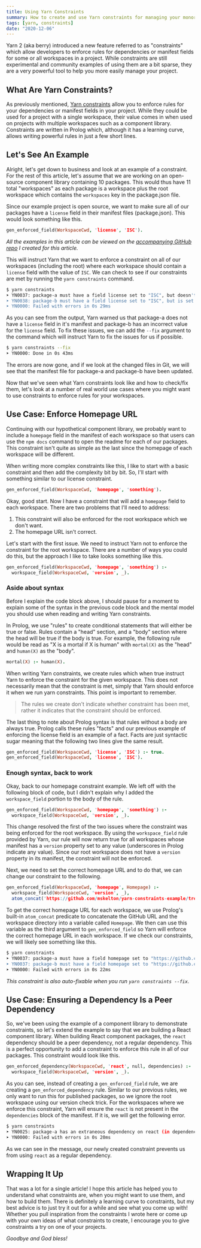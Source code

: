 ```yaml
---
title: Using Yarn Constraints
summary: How to create and use Yarn constraints for managing your monorepos
tags: [yarn, constraints]
date: "2020-12-06"
---
```


Yarn 2 (aka berry) introduced a new feature referred to as "constraints" which
allow developers to enforce rules for dependencies or manifest fields for some
or all workspaces in a project. While constraints are still experimental and
community examples of using them are a bit sparse, they are a very powerful tool
to help you more easily manage your project.

## What Are Yarn Constraints?

As previously mentioned,
[Yarn constraints](https://yarnpkg.com/features/constraints) allow you to
enforce rules for your dependencies or manifest fields in your project. While
they could be used for a project with a single workspace, their value comes in
when used on projects with multiple workspaces such as a component library.
Constraints are written in Prolog which, although it has a learning curve,
allows writing powerful rules in just a few short lines.

## Let's See An Example

Alright, let's get down to business and look at an example of a constraint. For
the rest of this article, let's assume that we are working on an open-source
component library containing 10 packages. This would thus have 11 total
"workspaces" as each package is a workspace plus the root workspace which
contains the `workspaces` key in the package.json file.

Since our example project is open source, we want to make sure all of our
packages have a `license` field in their manifest files (package.json). This
would look something like this.

```prolog
gen_enforced_field(WorkspaceCwd, 'license', 'ISC').
```

_All the examples in this article can be viewed on the
[accompanying GitHub repo](https://github.com/mskelton/yarn-constraints-example)
I created for this article._

This will instruct Yarn that we want to enforce a constraint on all of our
workspaces (including the root) where each workspace should contain a `license`
field with the value of `ISC`. We can check to see if our constraints are met by
running the `yarn constraints` command.

```sh
$ yarn constraints
➤ YN0037: package-a must have a field license set to "ISC", but doesn't
➤ YN0038: package-b must have a field license set to "ISC", but is set to "MIT" instead
➤ YN0000: Failed with errors in 0s 29ms
```

As you can see from the output, Yarn warned us that package-a does not have a
`license` field in it's manifest and package-b has an incorrect value for the
`license` field. To fix these issues, we can add the `--fix` argument to the
command which will instruct Yarn to fix the issues for us if possible.

```sh
$ yarn constraints --fix
➤ YN0000: Done in 0s 43ms
```

The errors are now gone, and if we look at the changed files in Git, we will see
that the manifest file for package-a and package-b have been updated.

Now that we've seen what Yarn constraints look like and how to check/fix them,
let's look at a number of real world use cases where you might want to use
constraints to enforce rules for your workspaces.

## Use Case: Enforce Homepage URL

Continuing with our hypothetical component library, we probably want to include
a `homepage` field in the manifest of each workspace so that users can use the
`npm docs` command to open the readme for each of our packages. This constraint
isn't quite as simple as the last since the homepage of each workspace will be
different.

When writing more complex constraints like this, I like to start with a basic
constraint and then add the complexity bit by bit. So, I'll start with something
similar to our license constraint.

```prolog
gen_enforced_field(WorkspaceCwd, 'homepage', 'something').
```

Okay, good start. Now I have a constraint that will add a `homepage` field to
each workspace. There are two problems that I'll need to address:

1. This constraint will also be enforced for the root workspace which we don't
   want.
1. The homepage URL isn't correct.

Let's start with the first issue. We need to instruct Yarn not to enforce the
constraint for the root workspace. There are a number of ways you could do this,
but the approach I like to take looks something like this.

```prolog
gen_enforced_field(WorkspaceCwd, 'homepage', 'something') :-
  workspace_field(WorkspaceCwd, 'version', _).
```

### Aside about syntax

Before I explain the code block above, I should pause for a moment to explain
some of the syntax in the previous code block and the mental model you should
use when reading and writing Yarn constraints.

In Prolog, we use "rules" to create conditional statements that will either be
true or false. Rules contain a "head" section, and a "body" section where the
head will be true if the body is true. For example, the following rule would be
read as "X is a mortal if X is human" with `mortal(X)` as the "head" and
`human(X)` as the "body".

```prolog
mortal(X) :- human(X).
```

When writing Yarn constraints, we create rules which when true instruct Yarn to
enforce the constraint for the given workspace. This does not necessarily mean
that the constraint is met, simply that Yarn should enforce it when we run yarn
constraints. This point is important to remember.

> The rules we create don't indicate whether constraint has been met, rather it
> indicates that the constraint should be enforced.

The last thing to note about Prolog syntax is that rules without a body are
always true. Prolog calls these rules "facts" and our previous example of
enforcing the license field is an example of a fact. Facts are just syntactic
sugar meaning that the following two lines give the same result.

```prolog
gen_enforced_field(WorkspaceCwd, 'license', 'ISC') :- true.
gen_enforced_field(WorkspaceCwd, 'license', 'ISC').
```

### Enough syntax, back to work

Okay, back to our homepage constraint example. We left off with the following
block of code, but I didn't explain why I added the `workspace_field` portion to
the body of the rule.

```prolog
gen_enforced_field(WorkspaceCwd, 'homepage', 'something') :-
  workspace_field(WorkspaceCwd, 'version', _).
```

This change resolved the first of the two issues where the constraint was being
enforced for the root workspace. By using the `workspace_field` rule provided by
Yarn, our rule will now return true for all workspaces whose manifest has a
`version` property set to any value (underscores in Prolog indicate any value).
Since our root workspace does not have a `version` property in its manifest, the
constraint will not be enforced.

Next, we need to set the correct homepage URL and to do that, we can change our
constraint to the following.

```prolog
gen_enforced_field(WorkspaceCwd, 'homepage', Homepage) :-
  workspace_field(WorkspaceCwd, 'version', _),
  atom_concat('https://github.com/mskelton/yarn-constraints-example/tree/main/', WorkspaceCwd, Homepage).
```

To get the correct homepage URL for each workspace, we use Prolog's built-in
`atom_concat` predicate to concatenate the GitHub URL and the workspace
directory into a variable called `Homepage`. We then can use this variable as
the third argument to `gen_enforced_field` so Yarn will enforce the correct
homepage URL in each workspace. If we check our constraints, we will likely see
something like this.

```sh
$ yarn constraints
➤ YN0037: package-a must have a field homepage set to "https://github.com/mskelton/yarn-constraints-example/tree/main/packages/package-a", but doesn't
➤ YN0037: package-b must have a field homepage set to "https://github.com/mskelton/yarn-constraints-example/tree/main/packages/package-b", but doesn't
➤ YN0000: Failed with errors in 0s 22ms
```

_This constraint is also auto-fixable when you run `yarn constraints --fix`._

## Use Case: Ensuring a Dependency Is a Peer Dependency

So, we've been using the example of a component library to demonstrate
constraints, so let's extend the example to say that we are building a React
component library. When building React component packages, the `react`
dependency should be a peer dependency, not a regular dependency. This is a
perfect opportunity to add a constraint to enforce this rule in all of our
packages. This constraint would look like this.

```prolog
gen_enforced_dependency(WorkspaceCwd, 'react', null, dependencies) :-
  workspace_field(WorkspaceCwd, 'version', _).
```

As you can see, instead of creating a `gen_enforced_field` rule, we are creating
a `gen_enforced_dependency` rule. Similar to our previous rules, we only want to
run this for published packages, so we ignore the root workspace using our
version check trick. For the workspaces where we enforce this constraint, Yarn
will ensure the `react` is not present in the `dependencies` block of the
manifest. If it is, we will get the following error.

```sh
$ yarn constraints
➤ YN0025: package-a has an extraneous dependency on react (in dependencies)
➤ YN0000: Failed with errors in 0s 20ms
```

As we can see in the message, our newly created constraint prevents us from
using `react` as a regular dependency.

## Wrapping It Up

That was a lot for a single article! I hope this article has helped you to
understand what constraints are, when you might want to use them, and how to
build them. There is definitely a learning curve to constraints, but my best
advice is to just try it out for a while and see what you come up with! Whether
you pull inspiration from the constraints I wrote here or come up with your own
ideas of what constraints to create, I encourage you to give constraints a try
on one of your projects.

_Goodbye and God bless!_
